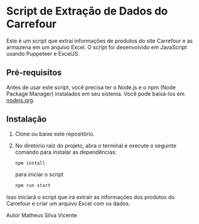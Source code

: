 # Script de Extração de Dados do Carrefour

Este é um script que extrai informações de produtos do site Carrefour e as armazena em um arquivo Excel. O script foi desenvolvido em JavaScript usando Puppeteer e ExcelJS.

## Pré-requisitos

Antes de usar este script, você precisa ter o Node.js e o npm (Node Package Manager) instalados em seu sistema. Você pode baixá-los em [nodejs.org](https://nodejs.org/).

## Instalação

1. Clone ou baixe este repositório.

2. No diretório raiz do projeto, abra o terminal e execute o seguinte comando para instalar as dependências:

   ```sh
   npm install

   ```
   para iniciar o script

   ```sh
   npm run start
Isso iniciará o script que irá extrair as informações dos produtos do Carrefour e criar um arquivo Excel com os dados.


Autor
Matheus Silva Vicente
